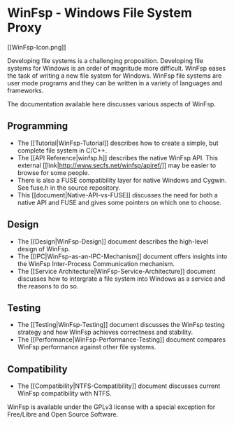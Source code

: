 # WinFsp - Windows File System Proxy

[[WinFsp-Icon.png]]

Developing file systems is a challenging proposition. Developing file systems for Windows is an order of magnitude more difficult. WinFsp eases the task of writing a new file system for Windows. WinFsp file systems are user mode programs and they can be written in a variety of languages and frameworks.

The documentation available here discusses various aspects of WinFsp.

## Programming

- The [[Tutorial|WinFsp-Tutorial]] describes how to create a simple, but complete file system in C/C++.
- The [[API Reference|winfsp.h]] describes the native WinFsp API. This external [[link|http://www.secfs.net/winfsp/apiref/]] may be easier to browse for some people.
- There is also a FUSE compatibility layer for native Windows and Cygwin. See fuse.h in the source repository.
- This [[document|Native-API-vs-FUSE]] discusses the need for both a native API and FUSE and gives some pointers on which one to choose.

## Design

- The [[Design|WinFsp-Design]] document describes the high-level design of WinFsp.
- The [[IPC|WinFsp-as-an-IPC-Mechanism]] document offers insights into the WinFsp Inter-Process Communication mechanism.
- The [[Service Architecture|WinFsp-Service-Architecture]] document discusses how to intergrate a file system into Windows as a service and the reasons to do so.

## Testing

- The [[Testing|WinFsp-Testing]] document discusses the WinFsp testing strategy and how WinFsp achieves correctness and stability.
- The [[Performance|WinFsp-Performance-Testing]] document compares WinFsp performance against other file systems.

## Compatibility

- The [[Compatibility|NTFS-Compatibility]] document discusses current WinFsp compatibility with NTFS.

WinFsp is available under the GPLv3 license with a special exception for Free/Libre and Open Source Software.
